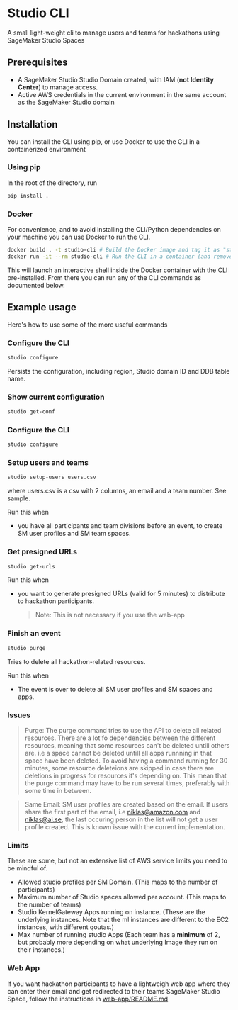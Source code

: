 # Studio CLI

A small light-weight cli to manage users and teams for hackathons using SageMaker Studio Spaces

## Prerequisites

- A SageMaker Studio Studio Domain created, with IAM (**not Identity Center**) to manage access.
- Active AWS credentials in the current environment in the same account as the SageMaker Studio domain

## Installation

You can install the CLI using pip, or use Docker to use the CLI in a containerized environment

### Using pip

In the root of the directory, run

```bash
pip install .
```

### Docker

For convenience, and to avoid installing the CLI/Python dependencies on your machine you can use Docker to run the CLI.

```bash
docker build . -t studio-cli # Build the Docker image and tag it as "studio-cli"
docker run -it --rm studio-cli # Run the CLI in a container (and remove the container when exiting)
```

This will launch an interactive shell inside the Docker container with the CLI pre-installed. From there you can run any of the CLI commands as documented below.

## Example usage

Here's how to use some of the more useful commands

### Configure the CLI

```bash
studio configure
```

Persists the configuration, including region, Studio domain ID and DDB table name.

### Show current configuration

```bash
studio get-conf
```

### Configure the CLI

```bash
studio configure
```

### Setup users and teams

```bash
studio setup-users users.csv
```

where users.csv is a csv with 2 columns, an email and a team number. See sample.

Run this when

- you have all participants and team divisions before an event, to create SM user profiles and SM team spaces.

### Get presigned URLs

```bash
studio get-urls
```

Run this when

- you want to generate presigned URLs (valid for 5 minutes) to distribute to hackathon participants.
  > Note: This is not necessary if you use the web-app

### Finish an event

```bash
studio purge
```

Tries to delete all hackathon-related resources.

Run this when

- The event is over to delete all SM user profiles and SM spaces and apps.

### Issues

> Purge: The purge command tries to use the API to delete all related resources. There are a lot fo dependencies between the different resources, meaning that some resources can't be deleted untill others are. i.e a space cannot be deleted untill all apps runnning in that space have been deleted. To avoid having a command running for 30 minutes, some resource deleteions are skipped in case there are deletions in progress for resources it's depending on. This mean that the purge command may have to be run several times, preferably with some time in between.

> Same Email: SM user profiles are created based on the email. If users share the first part of the email, i.e niklas@amazon.com and niklas@ai.se, the last occuring person in the list will not get a user profile created. This is known issue with the current implementation.

### Limits

These are some, but not an extensive list of AWS service limits you need to be mindful of.

- Allowed studio profiles per SM Domain. (This maps to the number of participants)
- Maximum number of Studio spaces allowed per account. (This maps to the number of teams)
- Studio KernelGateway Apps running on <Instance type> instance. (These are the underlying instances. Note that the ml instances are different to the EC2 instances, with different qoutas.)
- Max number of running studio Apps (Each team has a **minimum** of 2, but probably more depending on what underlying Image they run on their instances.)

### Web App

If you want hackathon participants to have a lightweigh web app where they can enter their email and get redirected to their teams SageMaker Studio Space, follow the instructions in [web-app/README.md](web-app/README.md)
